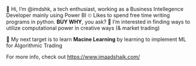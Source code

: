 👋 Hi, I’m @imdshk, a tech enthusiast, working as a Business Intellegence Developer mainly using Power BI
⏲ Likes to spend free time writing programs in python. **BUY WHY**, you ask?
👀 I’m interested in finding ways to utilize computational power in creative ways (& market trading)


🎯 My next target is to learn **Macine Learning** by learning to implement ML for Algorithmic Trading 


For more info, check out https://www.imaadshaik.com/


<!---
- 📫 How to reach me ...
imdshk/imdshk is a ✨ special ✨ repository because its `README.md` (this file) appears on your GitHub profile.
You can click the Preview link to take a look at your changes.
--->
